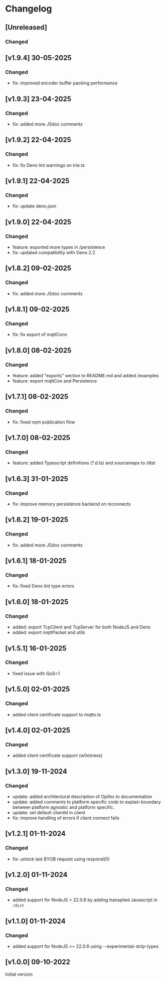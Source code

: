 # Changelog

## [Unreleased]

### Changed

## [v1.9.4] 30-05-2025

### Changed

- fix: improved encoder buffer packing performance

## [v1.9.3] 23-04-2025

### Changed

- fix: added more JSdoc comments

## [v1.9.2] 22-04-2025

### Changed

- fix: fix Deno lint warnings on trie.ts

## [v1.9.1] 22-04-2025

### Changed

- fix: update deno.json

## [v1.9.0] 22-04-2025

### Changed

- feature: exported more types in /persistence
- fix: updated compatibility with Deno 2.2

## [v1.8.2] 09-02-2025

### Changed

- fix: added more JSdoc comments

## [v1.8.1] 09-02-2025

### Changed

- fix: fix export of mqttConn

## [v1.8.0] 08-02-2025

### Changed

- feature: added "exports" section to README.md and added /examples
- feature: export mqttCon and Persistence

## [v1.7.1] 08-02-2025

### Changed

- fix: fixed npm publication flow

## [v1.7.0] 08-02-2025

### Changed

- feature: added Typescript definitions (*.d.ts) and sourcemaps to /dist

## [v1.6.3] 31-01-2025

### Changed

- fix: improve memory persistence backend on reconnects

## [v1.6.2] 19-01-2025

### Changed

- fix: added more JSdoc comments

## [v1.6.1] 18-01-2025

### Changed

- fix: fixed Deno lint type errors

## [v1.6.0] 18-01-2025

### Changed

- added: export TcpClient and TcpServer for both NodeJS and Deno
- added: export mqttPacket and utils

## [v1.5.1] 16-01-2025

### Changed

- fixed issue with QoS=1

## [v1.5.0] 02-01-2025

### Changed

- added client certificate support to mqtts.ts

## [v1.4.0] 02-01-2025

### Changed

- added client certificate support (w0otness)

## [v1.3.0] 19-11-2024

### Changed

- update: added architectural description of Opifex to documentation
- update: added comments to platform specific code to explain boundary between
  platform agnostic and platform specific.
- update: set default clientId in client
- fix: improve handling of errors if client connect fails

## [v1.2.1] 01-11-2024

### Changed

- fix: unlock last BYOB request using respond(0)

## [v1.2.0] 01-11-2024

### Changed

- added support for NodeJS < 22.0.6 by adding transpiled Javascript in `/dist`

## [v1.1.0] 01-11-2024

### Changed

- added support for NodeJS >= 22.0.6 using --experimental-strip-types

## [v1.0.0] 09-10-2022

Initial version

